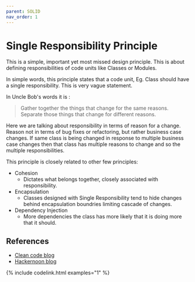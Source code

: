 ```yaml
---
parent: SOLID
nav_order: 1
---
```


# Single Responsibility Principle

This is a simple, important yet most missed design principle. This is about defining responsibilities of code units like Classes or Modules.

In simple words, this principle states that a code unit, Eg. Class should have a single responsibility. This is very vague statement.

In Uncle Bob's words it is :
> Gather together the things that change for the same reasons. Separate those things that change for different reasons.

Here we are talking about responsibility in terms of reason for a change. Reason not in terms of bug fixes or refactoring, but rather business case changes. If same class is being changed in response to multiple business case changes then that class has multiple reasons to change and so the multiple responsibilities.

This principle is closely related to other few principles:
* Cohesion
  * Dictates what belongs together, closely associated with responsibility.
* Encapsulation
  * Classes designed with Single Responsibility tend to hide changes behind encapsulation boundries limiting cascade of changes.
* Dependency Injection
  * More dependencies the class has more likely that it is doing more that it should.


## References
* [Clean code blog](https://blog.cleancoder.com/uncle-bob/2014/05/08/SingleReponsibilityPrinciple.html)
* [Hackernoon blog](https://hackernoon.com/you-dont-understand-the-single-responsibility-principle-abfdd005b137)

{% include codelink.html examples="1" %}
